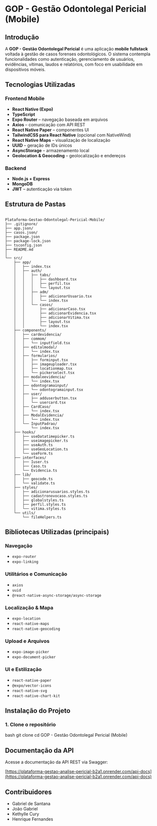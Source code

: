 # GOP - Gestão Odontolegal Pericial (Mobile)

## Introdução  
A **GOP - Gestão Odontolegal Pericial** é uma aplicação **mobile fullstack** voltada à gestão de casos forenses odontológicos. O sistema contempla funcionalidades como autenticação, gerenciamento de usuários, evidências, vítimas, laudos e relatórios, com foco em usabilidade em dispositivos móveis.

## Tecnologias Utilizadas

### Frontend Mobile

- **React Native (Expo)**
- **TypeScript**
- **Expo Router** – navegação baseada em arquivos
- **Axios** – comunicação com API REST
- **React Native Paper** – componentes UI
- **TailwindCSS para React Native** (opcional com NativeWind)
- **React Native Maps** – visualização de localização
- **UUID** – geração de IDs únicos
- **AsyncStorage** – armazenamento local
- **Geolocation & Geocoding** – geolocalização e endereços

### Backend

- **Node.js + Express**
- **MongoDB**
- **JWT** – autenticação via token

## Estrutura de Pastas

```

Plataforma-Gestao-Odontolegal-Pericial-Mobile/
├── .gitignore/
├── app.json/
├── casos.json/
├── package.json
├── package-lock.json
├── tsconfig.json
├── README.md
│
└── src/
    ├── app/
    │   ├── index.tsx
    │   ├── auth/
    │   │   ├── tabs/
    │   │   │   ├── dashboard.tsx
    │   │   │   ├── perfil.tsx
    │   │   │   └── layout.tsx
    │   │   ├── adm/
    │   │   │   ├── adicionarUsuario.tsx
    │   │   │   └── index.tsx
    │   │   └── casos/
    │   │       ├── adicionarCaso.tsx
    │   │       ├── adicionarEvidencia.tsx
    │   │       ├── adicionarVitima.tsx
    │   │       ├── layout.tsx
    │   │       └── index.tsx
    ├── components/
    │   ├── cardevidencia/
    │   ├── commom/
    │   │   └── inputfield.tsx
    │   ├── editalmodal/
    │   │   └── index.tsx
    │   ├── formularios/
    │   │   ├── forminput.tsx
    │   │   ├── imageuploader.tsx
    │   │   ├── locationmap.tsx
    │   │   └── pickerselect.tsx
    │   ├── modaleevidencia/
    │   │   └── index.tsx
    │   ├── odontogramainput/
    │   │   └── odontogramainput.tsx
    │   ├── user/
    │   │   ├── adduserbutton.tsx
    │   │   └── usercard.tsx
    │   ├── CardCaso/
    │   │   └── index.tsx
    │   ├── ModalEvidencia/
    │   │   └── index.tsx
    │   └── InputPadrao/
    │       └── index.tsx
    ├── hooks/
    │   ├── useDatatimepicker.ts
    │   ├── useimagepicker.ts
    │   ├── useAuth.ts
    │   ├── useGeoLocation.ts
    │   └── useForm.ts
    ├── interfaces/
    │   ├── Iuser.ts
    │   ├── Caso.ts
    │   └── Evidencia.ts
    ├── lib/
    │   ├── geocode.ts
    │   └── validate.ts
    ├── styles/
    │   ├── adicionarusuarios.styles.ts
    │   ├── cadastronovocaso.styles.ts
    │   ├── globalstyles.ts
    │   ├── perfil.styles.ts
    │   └── vitima.styles.ts
    └── utils/
        └── fileHelpers.ts

```

## Bibliotecas Utilizadas (principais)

### Navegação
- `expo-router`
- `expo-linking`

### Utilitários e Comunicação
- `axios`
- `uuid`
- `@react-native-async-storage/async-storage`

### Localização & Mapa
- `expo-location`
- `react-native-maps`
- `react-native-geocoding`

### Upload e Arquivos
- `expo-image-picker`
- `expo-document-picker`

### UI e Estilização
- `react-native-paper`
- `@expo/vector-icons`
- `react-native-svg`
- `react-native-chart-kit`

## Instalação do Projeto

### 1. Clone o repositório

bash
git clone <url-do-repositorio>
cd GOP - Gestão Odontolegal Pericial (Mobile)
##  Documentação da API

Acesse a documentação da API REST via Swagger:

[https://plataforma-gestao-analise-pericial-b2a1.onrender.com/api-docs](https://plataforma-gestao-analise-pericial-b2a1.onrender.com/api-docs)


## Contribuidores

- Gabriel de Santana  
- João Gabriel
- Kethylle Cury  
- Henrique Fernandes  


